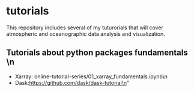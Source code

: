 # tutorials
This repository includes several of my tuturorials that will cover atmospheric and oceanographic data analysis and visualization.

## Tutorials about python packages fundamentals \n
- Xarray: online-tutorial-series/01_xarray_fundamentals.ipynb\n
- Dask:https://github.com/dask/dask-tutorial\n"
 
